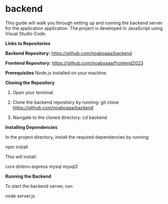 # backend
This guide will walk you through setting up and running the backend server for the application application. The project is developed in JavaScript using Visual Studio Code.

**Links to Repositories**

**Backend Repository:** https://github.com/noaboaaa/backend 

**Frontend Repository:** https://github.com/noaboaaa/frontend2023

**Prerequisites**
Node.js installed on your machine.

**Cloning the Repository**

1. Open your terminal.
   
3. Clone the backend repository by running:
   git clone https://github.com/noaboaaa/backend

4. Navigate to the cloned directory:
    cd backend

**Installing Dependencies**

In the project directory, install the required dependencies by running:

npm install

This will install:

cors
dotenv
express
mysql
mysql2

**Running the Backend**

To start the backend server, run:

node server.js 



